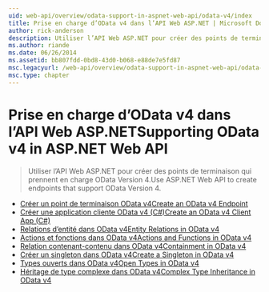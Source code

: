 ```yaml
---
uid: web-api/overview/odata-support-in-aspnet-web-api/odata-v4/index
title: Prise en charge d’OData v4 dans l’API Web ASP.NET | Microsoft Docs
author: rick-anderson
description: Utiliser l’API Web ASP.NET pour créer des points de terminaison qui prennent en charge OData Version 4.
ms.author: riande
ms.date: 06/26/2014
ms.assetid: bb807fdd-0bd8-43d0-b068-e88de7e5fd87
msc.legacyurl: /web-api/overview/odata-support-in-aspnet-web-api/odata-v4
msc.type: chapter
---
```

<a name="supporting-odata-v4-in-aspnet-web-api"></a><span data-ttu-id="f8be5-103">Prise en charge d’OData v4 dans l’API Web ASP.NET</span><span class="sxs-lookup"><span data-stu-id="f8be5-103">Supporting OData v4 in ASP.NET Web API</span></span>
====================
> <span data-ttu-id="f8be5-104">Utiliser l’API Web ASP.NET pour créer des points de terminaison qui prennent en charge OData Version 4.</span><span class="sxs-lookup"><span data-stu-id="f8be5-104">Use ASP.NET Web API to create endpoints that support OData Version 4.</span></span>


- [<span data-ttu-id="f8be5-105">Créer un point de terminaison OData v4</span><span class="sxs-lookup"><span data-stu-id="f8be5-105">Create an OData v4 Endpoint</span></span>](create-an-odata-v4-endpoint.md)
- [<span data-ttu-id="f8be5-106">Créer une application cliente OData v4 (C#)</span><span class="sxs-lookup"><span data-stu-id="f8be5-106">Create an OData v4 Client App (C#)</span></span>](create-an-odata-v4-client-app.md)
- [<span data-ttu-id="f8be5-107">Relations d’entité dans OData v4</span><span class="sxs-lookup"><span data-stu-id="f8be5-107">Entity Relations in OData v4</span></span>](entity-relations-in-odata-v4.md)
- [<span data-ttu-id="f8be5-108">Actions et fonctions dans OData v4</span><span class="sxs-lookup"><span data-stu-id="f8be5-108">Actions and Functions in OData v4</span></span>](odata-actions-and-functions.md)
- [<span data-ttu-id="f8be5-109">Relation contenant-contenu dans OData v4</span><span class="sxs-lookup"><span data-stu-id="f8be5-109">Containment in OData v4</span></span>](odata-containment-in-web-api-22.md)
- [<span data-ttu-id="f8be5-110">Créer un singleton dans OData v4</span><span class="sxs-lookup"><span data-stu-id="f8be5-110">Create a Singleton in OData v4</span></span>](using-a-singleton-in-an-odata-endpoint-in-web-api-22.md)
- [<span data-ttu-id="f8be5-111">Types ouverts dans OData v4</span><span class="sxs-lookup"><span data-stu-id="f8be5-111">Open Types in OData v4</span></span>](use-open-types-in-odata-v4.md)
- [<span data-ttu-id="f8be5-112">Héritage de type complexe dans OData v4</span><span class="sxs-lookup"><span data-stu-id="f8be5-112">Complex Type Inheritance in OData v4</span></span>](complex-type-inheritance-in-odata-v4.md)
